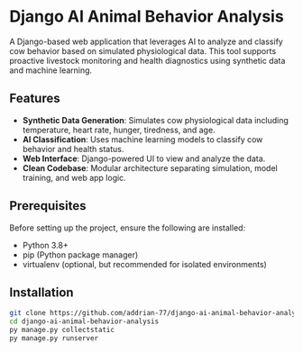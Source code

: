 #  Django AI Animal Behavior Analysis

A Django-based web application that leverages AI to analyze and classify cow behavior based on simulated physiological data. This tool supports proactive livestock monitoring and health diagnostics using synthetic data and machine learning.

## Features

- **Synthetic Data Generation**: Simulates cow physiological data including temperature, heart rate, hunger, tiredness, and age.
- **AI Classification**: Uses machine learning models to classify cow behavior and health status.
- **Web Interface**: Django-powered UI to view and analyze the data.
- **Clean Codebase**: Modular architecture separating simulation, model training, and web app logic.



## Prerequisites

Before setting up the project, ensure the following are installed:

- Python 3.8+
- pip (Python package manager)
- virtualenv (optional, but recommended for isolated environments)



## Installation


   ```bash
   git clone https://github.com/addrian-77/django-ai-animal-behavior-analysis.git
   cd django-ai-animal-behavior-analysis
   py manage.py collectstatic
   py manage.py runserver
